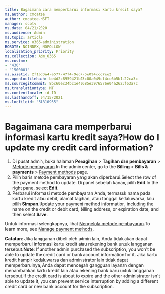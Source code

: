 ```yaml
---
title: Bagaimana cara memperbarui informasi kartu kredit saya?
ms.author: cmcatee
author: cmcatee-MSFT
manager: scotv
ms.date: 04/21/2020
ms.audience: Admin
ms.topic: article
ms.service: o365-administration
ROBOTS: NOINDEX, NOFOLLOW
localization_priority: Priority
ms.collection: Adm_O365
ms.custom:
- "430"
- "1500001"
ms.assetid: 2f1bd3a4-a577-47f4-9ec4-5e094ccc7ee2
ms.openlocfilehash: be4d2c8959421b13c00a049cf4cc6b5b1a22ca3c
ms.sourcegitcommit: 8bc60ec34bc1e40685e3976576e04a2623f63a7c
ms.translationtype: MT
ms.contentlocale: id-ID
ms.lasthandoff: 04/15/2021
ms.locfileid: "51810955"
---
```

# <a name="how-do-i-update-my-credit-card-information"></a><span data-ttu-id="f9f9f-102">Bagaimana cara memperbarui informasi kartu kredit saya?</span><span class="sxs-lookup"><span data-stu-id="f9f9f-102">How do I update my credit card information?</span></span>

1. <span data-ttu-id="f9f9f-103">Di pusat admin, buka halaman **Penagihan** > **Tagihan dan pembayaran** > [Metode pembayaran](https://go.microsoft.com/fwlink/p/?linkid=2018806).</span><span class="sxs-lookup"><span data-stu-id="f9f9f-103">In the admin center, go to the **Billing** > **Bills & payments** > [Payment methods](https://go.microsoft.com/fwlink/p/?linkid=2018806) page.</span></span>
2. <span data-ttu-id="f9f9f-104">Pilih baris metode pembayaran yang akan diperbarui.</span><span class="sxs-lookup"><span data-stu-id="f9f9f-104">Select the row of the payment method to update.</span></span> <span data-ttu-id="f9f9f-105">Di panel sebelah kanan, pilih **Edit**.</span><span class="sxs-lookup"><span data-stu-id="f9f9f-105">In the right pane, select **Edit**.</span></span>
3. <span data-ttu-id="f9f9f-106">Perbarui informasi metode pembayaran Anda, termasuk nama pada kartu kredit atau debit, alamat tagihan, atau tanggal kedaluwarsa, lalu pilih **Simpan**.</span><span class="sxs-lookup"><span data-stu-id="f9f9f-106">Update your payment method information, including the name on the credit or debit card, billing address, or expiration date, and then select **Save**.</span></span>

<span data-ttu-id="f9f9f-107">Untuk informasi selengkapnya, lihat [Mengelola metode pembayaran](https://docs.microsoft.com/microsoft-365/commerce/billing-and-payments/manage-payment-methods).</span><span class="sxs-lookup"><span data-stu-id="f9f9f-107">To learn more, see [Manage payment methods](https://docs.microsoft.com/microsoft-365/commerce/billing-and-payments/manage-payment-methods).</span></span>

<span data-ttu-id="f9f9f-108">**Catatan**: Jika langganan dibeli oleh admin lain, Anda tidak akan dapat memperbarui informasi kartu kredit atau rekening bank untuk langganan tersebut.</span><span class="sxs-lookup"><span data-stu-id="f9f9f-108">**Note**: If another admin purchased the subscription, you won't be able to update the credit card or bank account information for it.</span></span> <span data-ttu-id="f9f9f-109">Jika kartu kredit hampir kedaluwarsa dan administrator lain tidak dapat memperbaruinya, Anda dapat mencegah gangguan layanan dengan menambahkan kartu kredit lain atau rekening bank baru untuk langganan tersebut.</span><span class="sxs-lookup"><span data-stu-id="f9f9f-109">If the credit card is about to expire and the other administrator isn't able to update it, you can prevent service interruption by adding a different credit card or new bank account for the subscription.</span></span>